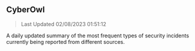 ## CyberOwl 
> Last Updated 02/08/2023 01:51:12 


A daily updated summary of the most frequent types of security incidents currently being reported from different sources.

